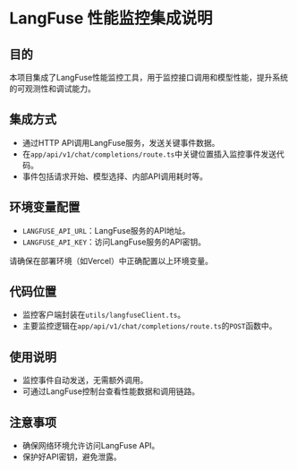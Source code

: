# LangFuse 性能监控集成说明

## 目的
本项目集成了LangFuse性能监控工具，用于监控接口调用和模型性能，提升系统的可观测性和调试能力。

## 集成方式
- 通过HTTP API调用LangFuse服务，发送关键事件数据。
- 在`app/api/v1/chat/completions/route.ts`中关键位置插入监控事件发送代码。
- 事件包括请求开始、模型选择、内部API调用耗时等。

## 环境变量配置
- `LANGFUSE_API_URL`：LangFuse服务的API地址。
- `LANGFUSE_API_KEY`：访问LangFuse服务的API密钥。

请确保在部署环境（如Vercel）中正确配置以上环境变量。

## 代码位置
- 监控客户端封装在`utils/langfuseClient.ts`。
- 主要监控逻辑在`app/api/v1/chat/completions/route.ts`的`POST`函数中。

## 使用说明
- 监控事件自动发送，无需额外调用。
- 可通过LangFuse控制台查看性能数据和调用链路。

## 注意事项
- 确保网络环境允许访问LangFuse API。
- 保护好API密钥，避免泄露。